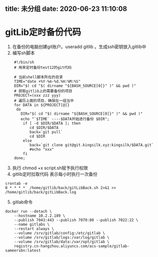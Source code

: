 title: 未分组
date: 2020-06-23 11:10:08
---------
# gitLib定时备份代码

1. 在备份的电脑创建git账户。useradd gitlib 。生成ssh密钥放入gitlib中
2. 编写sh脚本
```
	#!/bin/sh
	# 用来定时备份test12的git代码

	# 当前shell脚本所在的目录
	TIME="date +%Y-%m-%d.%H:%M:%S"
	DIR="$( cd "$( dirname "${BASH_SOURCE[0]}" )" && pwd )"
	# 获取gitlib上的需要备份的项目
	PROJECT=(xxx zzz yyy)
	# 遍历上面的项目，确保在一组当中
	for DATA in ${PROJECT[@]} 
	 do  
	   DIR="$( cd "$( dirname "${BASH_SOURCE[0]}" )" && pwd )"
	   echo "`$TIME` ----$DATA开始进行备份 $DIR"; 
		if [ -d $DIR/$DATA ]; then   
		   cd $DIR/$DATA
		   back=`git pull`
		   cd $DIR 
		else
		   back=`git clone git@git.kingsilk.xyz:kingsilk/$DATA.git` 
		   #echo "xxx"
		fi  
	done;
```

3. 执行 chmod +x script.sh赋予执行权限
4. gitlib定时拉取代码 表示每小时执行一次备份
```
crontab -e
0 * * * *  /home/gitlib/back/gitLibBack.sh 2>&1 >>  /home/gitlib/back/gitLibBack.log
```

5. gitlab命令
```
docker run --detach \
    --hostname 10.2.2.189 \
    --publish 7043:443 --publish 7070:80 --publish 7022:22 \
    --name gitlabs \
    --restart always \
    --volume /srv/gitlab/config:/etc/gitlab \
    --volume /srv/gitlab/logs:/var/log/gitlab \
    --volume /srv/gitlab/data:/var/opt/gitlab \
    registry.cn-hangzhou.aliyuncs.com/acs-sample/gitlab-sameersbn:latest
```